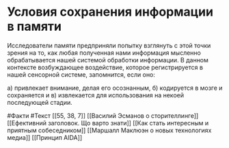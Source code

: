 # Условия сохранения информации в памяти

Исследователи памяти предприняли попытку взглянуть с этой точки зрения на то, как любая полученная нами информация мысленно обрабатывается нашей системой обработки информации. В данном контексте возбуждающее воздействие, которое регистрируется в нашей сенсорной системе, запомнится, если оно:

а) привлекает внимание, делая его осознанным,
б) кодируется в мозге и сохраняется и
в) извлекается для использования на некоей последующей стадии.

#Факти #Текст
[[55, 38, 7]]
[[Василий Эсманов о сторителлинге]]
[[Ефективний заголовок. Що варто знати]]
[[Как стать интересным и приятным собеседником]]
[[Маршалл Маклюэн о новых технологиях медиа]]
[[Принцип AIDA]]
